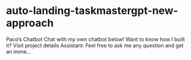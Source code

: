 # auto-landing-taskmastergpt-new-approach
Paco’s Chatbot Chat with my own chatbot below! Want to know how I built it? Visit project details Assistant: Feel free to ask me any question and get an imme...
